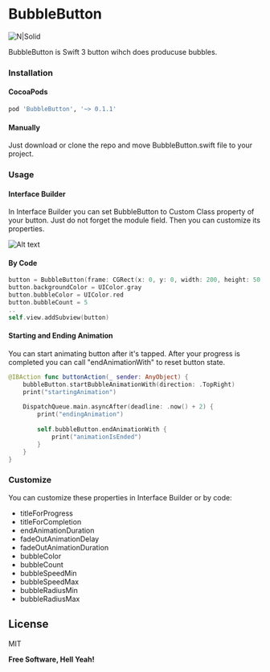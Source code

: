 # BubbleButton
![N|Solid](http://146.185.160.107/wp-content/uploads/2016/12/bubbleButtonHeader.png)

BubbleButton is Swift 3 button wihch does producuse bubbles.

### Installation

#### CocoaPods
```sh
pod 'BubbleButton', '~> 0.1.1'
```
#### Manually
Just download or clone the repo and move BubbleButton.swift file to your project.

### Usage

#### Interface Builder
In Interface Builder you can set BubbleButton to Custom Class property of your button. Just do not forget the module field. Then you can customize its properties.

![Alt text](http://146.185.160.107/wp-content/uploads/2016/12/custom_class_ss.png)

#### By Code
```swift
button = BubbleButton(frame: CGRect(x: 0, y: 0, width: 200, height: 50))
button.backgroundColor = UIColor.gray
button.bubbleColor = UIColor.red
button.bubbleCount = 5
..
self.view.addSubview(button)
```
#### Starting and Ending Animation

You can start animating button after it's tapped. After your progress is completed you can call "endAnimationWith" to reset button state.
```swift
@IBAction func buttonAction(_ sender: AnyObject) {
    bubbleButton.startBubbleAnimationWith(direction: .TopRight)
    print("startingAnimation")
    
    DispatchQueue.main.asyncAfter(deadline: .now() + 2) {
        print("endingAnimation")
        
        self.bubbleButton.endAnimationWith {
            print("animationIsEnded")
        }
    }
}
```

### Customize
You can customize these properties in Interface Builder or by code:
  - titleForProgress 
  - titleForCompletion
  - endAnimationDuration
  - fadeOutAnimationDelay
  - fadeOutAnimationDuration
  - bubbleColor
  - bubbleCount
  - bubbleSpeedMin
  - bubbleSpeedMax
  - bubbleRadiusMin
  - bubbleRadiusMax

License
----
MIT

**Free Software, Hell Yeah!**